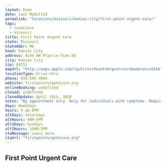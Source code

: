 ```yaml
---
layout: base
date: Last Modified
permalink: "locations/missouri/kansas-city/first-point-urgent-care/"
tags:
  - locations
  - missouri
title: First Point Urgent Care
state: Missouri
stateAbbr: MO
hood: Kansas City
address: 8144 NW Prairie View Rd
city: Kansas City
zip: 64151
mapUrl: "http://maps.apple.com/?q=First+Point+Urgent+Care&address=8144+NW+Prairie+View+Rd,Kansas+City,Missouri,64151"
locationType: Drive-thru
phone: 816-505-3660
website: firstpointurgentcare.org
onlineBooking: undefined
closed: undefined
closedUpdate: April 14th, 2020
notes: "By appointment only. Only for individuals with symptoms. Requires phone screen."
days: Weekdays
hours: 9 am-8PM
altDays: Saturdays
altHours: 9AM-5PM
alt2Days: Sundays
alt2Hours: 10AM-5PM
ctaMessage: Learn more
ctaUrl: "firstpointurgentcare.org"
---
```

## First Point Urgent Care